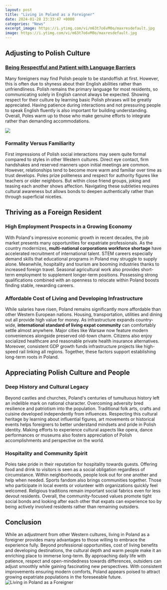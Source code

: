 ```yaml
---
layout: post
title: "Living in Poland as a Foreigner"
date: 2024-01-28 23:33:47 +0000
categories: "News"
excerpt_image: https://i.ytimg.com/vi/m63t7o6vM0o/maxresdefault.jpg
image: https://i.ytimg.com/vi/m63t7o6vM0o/maxresdefault.jpg
---
```


## Adjusting to Polish Culture    
### [Being Respectful and Patient with Language Barriers](https://fistore.mysenprints.com/collection/albury)
Many foreigners may find Polish people to be standoffish at first. However, this is often due to shyness about their English abilities rather than unfriendliness. Polish remains the primary language for most residents, so communicating solely in English cannot always be expected. Showing respect for their culture by learning basic Polish phrases will be greatly appreciated. Having patience during interactions and not pressuring people to speak English fluently is also important for building understanding. Overall, Poles warm up to those who make genuine efforts to integrate rather than demanding accommodations.

![](http://s22846.pcdn.co/wp-content/uploads/2018/02/P1770598.jpg)
### **Formality Versus Familiarity** 
First impressions of Polish social interactions may seem quite formal compared to styles in other Western cultures. Direct eye contact, firm handshakes and reserved manners upon initial meetings are common. However, relationships tend to become more warm and familiar over time as trust develops. Poles prize politeness and respect for authority figures like teachers or older neighbors. But within close friend groups, joking and teasing each another shows affection. Navigating these subtleties requires cultural awareness but allows bonds to deepen authentically rather than through superficial niceties.
## Thriving as a Foreign Resident 
### **High Employment Prospects in a Growing Economy**
With Poland's impressive economic growth in recent decades, the job market presents many opportunities for expatriate professionals. As the country modernizes, **multi-national corporations workforce shortage** have accelerated recruitment of international talent. STEM careers especially demand skills that educational programs in Poland may struggle to supply alone. Meanwhile, hospitality and tourism are booming industries thanks to increased foreign travel. Seasonal agricultural work also provides short-term employment to supplement longer-term positions. Possessing strong qualifications combined with an openness to relocate within Poland boosts finding stable, rewarding careers.
### **Affordable Cost of Living and Developing Infrastructure** 
While salaries have risen, Poland remains significantly more affordable than other Western European nations. Housing, transportation, utilities and dining out all provide high value for money. As infrastructure expands country-wide, **international standard of living expat community** can comfortably settle almost anywhere. Major cities like Warsaw now feature modern conveniences alongside preserved old-town charm. Citizens also enjoy socialized healthcare and reasonable private health insurance alternatives. Moreover, consistent GDP growth funds infrastructure projects like high-speed rail linking all regions. Together, these factors support establishing long-term roots in Poland.
## Appreciating Polish Culture and People
### **Deep History and Cultural Legacy**  
Beyond castles and churches, Poland's centuries of tumultuous history left an indelible mark on national character. Overcoming adversity bred resilience and patriotism into the population. Traditional folk arts, crafts and cuisine developed independently from influences. Respecting this cultural heritage by learning about influential figures, art movements or historical events helps foreigners to better understand mindsets and pride in Polish identity. Making efforts to experience cultural aspects like opera, dance performances or museums also fosters appreciation of Polish accomplishments and perspective on the world.
### **Hospitality and Community Spirit**
Poles take pride in their reputation for hospitality towards guests. Offering food and drink to visitors is seen as a social obligation regardless of circumstance. Within neighborhoods, people look out for one another and help when needed. Sports fandom also brings communities together. Those who participate in local events or volunteer with organizations quickly feel welcomed. Religious traditions remain important social fabrics even for less devout residents. Overall, the community-focused values promote tight social bonds and looking after each other that expats can experience too by being actively involved residents rather than remaining outsiders.
## Conclusion
While an adjustment from other Western cultures, living in Poland as a foreigner provides many advantages to those willing to embrace the experience fully. Beyond professional opportunities, cost of living benefits and developing destinations, the cultural depth and warm people make it an enriching place to immerse long-term. By approaching daily life with patience, respect and open-mindedness towards differences, outsiders can adjust smoothly while gaining fascinating new perspectives. With consistent improvements ensuring modern comforts, Poland appears poised to attract growing expatriate populations in the foreseeable future.
![Living in Poland as a Foreigner](https://i.ytimg.com/vi/m63t7o6vM0o/maxresdefault.jpg)